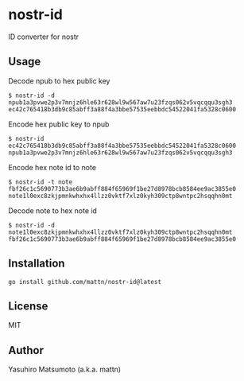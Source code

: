 # nostr-id

ID converter for nostr

## Usage

Decode npub to hex public key

```
$ nostr-id -d npub1a3pvwe2p3v7mnjz6hle63r628wl9w567aw7u23fzqs062v5vqcqqu3sgh3
ec42c765418b3db9c85abff3a88f4a3bbe57535eebbdc54522041fa5328c0600
```

Encode hex public key to npub

```
$ nostr-id ec42c765418b3db9c85abff3a88f4a3bbe57535eebbdc54522041fa5328c0600
npub1a3pvwe2p3v7mnjz6hle63r628wl9w567aw7u23fzqs062v5vqcqqu3sgh3
```

Encode hex note id to note

```
$ nostr-id -t note fbf26c1c5690773b3ae6b9abff884f65969f1be27d8978bcb8584ee9ac3855e0
note1l0exc8zkjpmnkwhxhx4llzz0vktf7xlz0kyh309ctp8wntpc2hsqqhn0mt
```

Decode note to hex note id

```
$ nostr-id -d note1l0exc8zkjpmnkwhxhx4llzz0vktf7xlz0kyh309ctp8wntpc2hsqqhn0mt
fbf26c1c5690773b3ae6b9abff884f65969f1be27d8978bcb8584ee9ac3855e0
```

## Installation

```
go install github.com/mattn/nostr-id@latest
```

## License

MIT

## Author

Yasuhiro Matsumoto (a.k.a. mattn)
